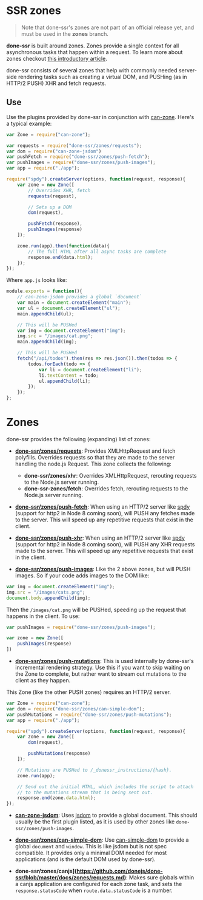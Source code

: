 
# SSR zones

> Note that done-ssr's zones are not part of an official release yet, and must be used in the __zones__ branch.

**done-ssr** is built around zones. Zones provide a single context for all asynchronous tasks that happen within a request. To learn more about zones checkout [this introductory article](https://davidwalsh.name/can-zone).

done-ssr consists of several zones that help with commonly needed server-side rendering tasks such as creating a virtual DOM, and PUSHing (as in HTTP/2 PUSH) XHR and fetch requests.

## Use

Use the plugins provided by done-ssr in conjunction with [can-zone](https://github.com/canjs/can-zone). Here's a typical example:

```js
var Zone = require("can-zone");

var requests = require("done-ssr/zones/requests");
var dom = require("can-zone-jsdom")
var pushFetch = require("done-ssr/zones/push-fetch");
var pushImages = require("done-ssr/zones/push-images");
var app = require("./app");

require("spdy").createServer(options, function(request, response){
	var zone = new Zone([
		// Overrides XHR, fetch
		requests(request),

		// Sets up a DOM
		dom(request),

		pushFetch(response),
		pushImages(response)
	]);

	zone.run(app).then(function(data){
		// The full HTML after all async tasks are complete
		response.end(data.html);
	});
});
```

Where `app.js` looks like:

```js
module.exports = function(){
	// can-zone-jsdom provides a global `document`
	var main = document.createElement("main");
	var ul = document.createElement("ul");
	main.appendChild(ul);

	// This will be PUSHed
	var img = document.createElement("img");
	img.src = "/images/cat.png";
	main.appendChild(img);

	// This will be PUSHed
	fetch("/api/todos").then(res => res.json()).then(todos => {
		todos.forEach(todo => {
			var li = document.createElement("li");
			li.textContent = todo;
			ul.appendChild(li);
		});
	});
};
```

# Zones

done-ssr provides the following (expanding) list of zones:

* __[done-ssr/zones/requests](https://github.com/donejs/done-ssr/blob/master/docs/zones/requests.md)__: Provides XMLHttpRequest and fetch polyfills. Overrides requests so that they are made to the server handling the node.js Request. This zone collects the following:
  * __done-ssr/zones/xhr__: Overrides XMLHttpRequest, rerouting requests to the Node.js server running.
  * __done-ssr-zones/fetch__: Overrides fetch, rerouting requests to the Node.js server running.

* __[done-ssr/zones/push-fetch](https://github.com/donejs/done-ssr/blob/master/docs/zones/push-fetch.md)__: When using an HTTP/2 server like [spdy](https://github.com/spdy-http2/node-spdy) (support for http2 in Node 8 coming soon), will PUSH any fetches made to the server. This will speed up any repetitive requests that exist in the client.
* __[done-ssr/zones/push-xhr](https://github.com/donejs/done-ssr/blob/master/docs/zones/ush-xhr.md)__: When using an HTTP/2 server like [spdy](https://github.com/spdy-http2/node-spdy) (support for http2 in Node 8 coming soon), will PUSH any XHR requests made to the server. This will speed up any repetitive requests that exist in the client.
* __[done-ssr/zones/push-images](https://github.com/donejs/done-ssr/blob/master/docs/zones/push-images.md)__: Like the 2 above zones, but will PUSH images. So if your code adds images to the DOM like:

```js
var img = document.createElement("img");
img.src = "/images/cats.png";
document.body.appendChild(img);
```

Then the `/images/cat.png` will be PUSHed, speeding up the request that happens in the client. To use:

```js
var pushImages = require("done-ssr/zones/push-images");

var zone = new Zone([
	pushImages(response)
])
```
* __[done-ssr/zones/push-mutations](https://github.com/donejs/done-ssr/blob/master/docs/zones/requests.md)__: This is used internally by done-ssr's incremental rendering strategy. Use this if you want to skip waiting on the Zone to complete, but rather want to stream out mutations to the client as they happen.

This Zone (like the other PUSH zones) requires an HTTP/2 server.

```js
var Zone = require("can-zone");
var dom = require("done-ssr/zones/can-simple-dom");
var pushMutations = require("done-ssr/zones/push-mutations");
var app = require("./app");

require("spdy").createServer(options, function(request, response){
	var zone = new Zone([
		dom(request),

		pushMutations(response)
	]);

	// Mutations are PUSHed to /_donessr_instructions/{hash}.
	zone.run(app);

	// Send out the initial HTML, which includes the script to attach
	// to the mutations stream that is being sent out.
	response.end(zone.data.html);
});
```

* __[can-zone-jsdom](https://github.com/canjs/can-zone-jsdom)__: Uses [jsdom](https://www.npmjs.com/package/jsdom) to provide a global document. This should usually be the first plugin listed, as it is used by other zones like `done-ssr/zones/push-images`.
* __[done-ssr/zones/can-simple-dom](https://github.com/donejs/done-ssr/blob/master/docs/zones/can-simple-dom.md)__: Use [can-simple-dom](https://github.com/canjs/can-simple-dom) to provide a global `document` and `window`. This is like jsdom but is not spec compatible. It provides only a minimal DOM needed for most applications (and is the default DOM used by done-ssr).

* __done-ssr/zones/canjs](https://github.com/donejs/done-ssr/blob/master/docs/zones/requests.md)__: Makes sure globals within a canjs application are configured for each zone task, and sets the `response.statusCode` when `route.data.statusCode` is a number.
